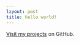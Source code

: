 ```yaml
---
layout: post
title: Hello world!
---
```


[Visit my projects](https://github.com/vmedvedev) on GitHub.